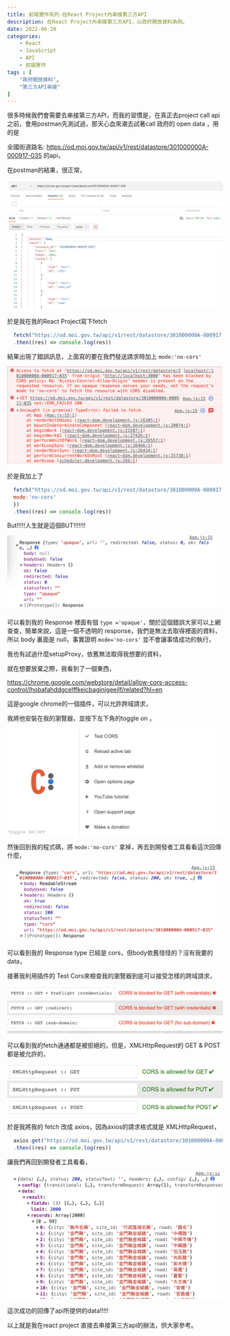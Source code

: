 ```yaml
---
title: 前端實作系列-在React Project內串接第三方API
description: 在React Project內串接第三方API，以政府開放資料為例。
date: 2022-06-20
categories:
    - React
    - JavaScript
    - API
    - 前端實作
tags : [
    "政府開放資料",
    "第三方API串接"
]
---
```



很多時候我們會需要去串接第三方API，而我的習慣是，在真正去project call api之前，會用postman先測試過，那天心血來潮去試著call 政府的 open data ，用的是

全國街道路名: https://od.moi.gov.tw/api/v1/rest/datastore/301000000A-000917-035 的api，



在postman的結果，很正常，

![image-20220620112657719](./image-20220620112657719.png)



於是我在我的React Project寫下fetch

```javascript
  fetch("https://od.moi.gov.tw/api/v1/rest/datastore/301000000A-000917-035")
  .then((res) => console.log(res))
```

結果出現了錯誤訊息，上面寫的要在我們發送請求時加上 `mode:'no-cors'`

![image-20220620113142449](./image-20220620113142449.png)

於是我加上了

```js
  fetch("https://od.moi.gov.tw/api/v1/rest/datastore/301000000A-000917-035",{
  mode:'no-cors'
  })
  .then((res) => console.log(res))
```



But!!!!!人生就是這個BUT!!!!!!!

![image-20220620113803587](./image-20220620113803587.png)

可以看到我的 Response 裡面有個 `type ='opaque'`，關於這個錯誤大家可以上網查查，簡單來說，這是一個不透明的 response，我們是無法去取得裡面的資料，所以 body 裏面是 null，事實證明 `mode='no-cors'`  並不會讓事情成功的執行，



我也有試過什麼setupProxy，依舊無法取得我想要的資料，



就在想要放棄之際，我看到了一個東西，

https://chrome.google.com/webstore/detail/allow-cors-access-control/lhobafahddgcelffkeicbaginigeejlf/related?hl=en

這是google chrome的一個插件，可以允許跨域請求，



我將他安裝在我的瀏覽器，並按下左下角的toggle on ，

![image-20220620120541439](./image-20220620120541439.png)



然後回到我的程式碼，將 `mode:'no-cors'` 拿掉，再去到開發者工具看看這次回傳什麼，

![image-20220620120935256](./image-20220620120935256.png)

可以看到我的 Response type 已經是 cors，但body依舊怪怪的？沒有我要的data，

接著我利用插件的 Test Cors來檢查我的瀏覽器到底可以接受怎樣的跨域請求，

![image-20220620121125924](./image-20220620121125924.png)

可以看到我的fetch通通都是被拒絕的，但是，XMLHttpRequest的 GET & POST都是被允許的，

![image-20220620121206852](./image-20220620121206852.png)



於是我將我的 fetch 改成 axios，因為axios的請求格式就是 XMLHttpRequest，

```js
  axios.get("https://od.moi.gov.tw/api/v1/rest/datastore/301000000A-000917-035")
  .then((res) => console.log(res))
```

讓我們再回到開發者工具看看，

![image-20220620121608868](./image-20220620121608868.png)

這次成功的回傳了api所提供的data!!!!!



以上就是我在react project 直接去串接第三方api的辦法，供大家參考。

